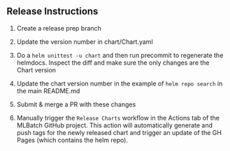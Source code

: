 ## Release Instructions

1. Create a release prep branch

2. Update the version number in chart/Chart.yaml

3. Do a `helm unittest -u chart` and then run precommit to
   regenerate the helmdocs.  Inspect the diff and make sure
   the only changes are the Chart version

4. Update the chart version number in the example
   of `helm repo search` in the main README.md

5. Submit & merge a PR with these changes

6. Manually trigger the `Release Charts` workflow in the Actions
   tab of the MLBatch GitHub project.  This action will automatically
   generate and push tags for the newly released chart and trigger an
   update of the GH Pages (which contains the helm repo).

